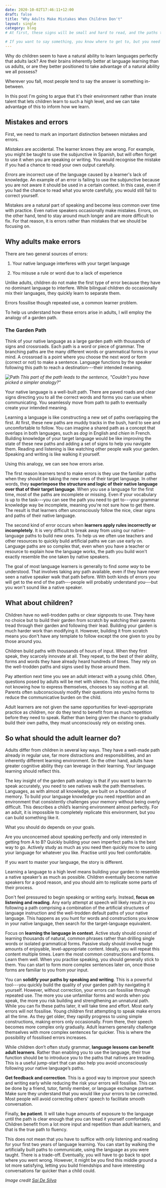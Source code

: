 ```yaml
---
date: 2020-10-02T17:46:11+12:00
draft: false
title: "Why Adults Make Mistakes When Children Don't"
layout: single
category: blog
# At first, these signs will be small and hard to read, and the paths they point to will be vague and unpaved. You can imagine a shared path and crossroad is like having a concept that overlaps in both languages, such as *dog* in English and *chien* in French. Words that differ slightly in usage like *do* versus *faire* might share the same crossroad, but not all of the languages' signs point to the same places.

# If you want to say something, you know where to get to, but you need to figure out which paths to take to get there.
---
```


Why do children seem to have a natural ability to learn languages perfectly that adults lack? Are their brains inherently better at language learning than us adults, or are they better positioned to take advantage of a natural ability we all possess?

Wherever you fall, most people tend to say the answer is something in-between.

In this post I'm going to argue that it's their environment rather than innate talent that lets children learn to such a high level, and we can take advantage of this to inform how we learn.

## Mistakes and errors

First, we need to mark an important distinction between mistakes and errors.

*Mistakes* are accidental. The learner knows they are wrong. For example, you might be taught to use the subjunctive in Spanish, but will often forget to use it when you are speaking or writing. You would recognise the mistake if you had a chance to read your own output carefully.

*Errors* are incorrect use of the language caused by a learner's lack of knowledge. An example of an error is failing to use the subjunctive because you are not aware it should be used in a certain context. In this case, even if you had the chance to read what you wrote carefully, you would still fail to correct yourself.

Mistakes are a natural part of speaking and become less common over time with practice. Even native speakers occasionally make mistakes. Errors, on the other hand, tend to stay around much longer and are more difficult to fix. For that reason, it is errors rather than mistakes that we should be focusing on.

## Why adults make errors

 There are two general sources of errors:

1. Your native language interferes with your target language

2. You misuse a rule or word due to a lack of experience

Unlike adults, children do not make the first type of error because they have no dominant language to interfere. While bilingual children do occasionally mix their languages, they quickly learn to separate them.

Errors fossilise though repeated use, a common learner problem.

To help us understand how these errors arise in adults, I will employ the analogy of a garden path.

### The Garden Path

Think of your native language as a large garden path with thousands of signs and crossroads. Each path is a word or piece of grammar. The branching paths are the many different words or grammatical forms in your mind. A crossroad is a point where you choose the next word or form (correct or not) to make a sentence. Language functions by the speaker following this path to reach a destination---their intended meaning.

![Path](https://images.unsplash.com/photo-1601233204581-229f503a9a66?ixlib=rb-1.2.1&ixid=eyJhcHBfaWQiOjEyMDd9&auto=format&fit=crop&w=1489&q=80) *This part of the path leads to the sentence, "Couldn't you have picked a simpler analogy?"*

Your native language is a well-built path. There are paved roads and clear signs directing you to all the correct words and forms you can use when communicating. You seamlessly move from path to path to eventually create your intended meaning.

Learning a language is like constructing a new set of paths overlapping the first. At first, these new paths are muddy tracks in the bush, hard to see and uncomfortable to follow. You can imagine a shared path as a concept that overlaps in both languages, such as *dog* in English and *chien* in French. Building knowledge of your target language would be like improving the state of these new paths and adding a set of signs to help you navigate them. Reading and listening is like watching other people walk your garden. Speaking and writing is like walking it yourself.

Using this analogy, we can see how errors arise.

The first reason learners tend to make errors is they use the familiar paths when they should be taking the new ones of their target language. In other words, they **superimpose the structure and logic of their native language over that of their target language**. When you use a language for the first time, most of the paths are incomplete or missing. Even if your vocabulary is up to the task---you can see the path you need to get to---your grammar knowledge way be incomplete, meaning you're not sure how to get there. The result is that learners often unconsciously follow the nice, clear signs and paths of their native language.

The second kind of error occurs when **learners apply rules incorrectly or incompletely**. It is very difficult to break away from using our native-language paths to build new ones. To help us we often use teachers and other resources to quickly build artificial paths we can use early on. Language paths are so complex that, even when you have a teacher or resource to explain how the language works, the path you build won't exactly resemble the one taken by native speakers.

The goal of most language learners is generally to find *some way* to be understood. That involves taking any path available, even if they have never seen a native speaker walk that path before. With both kinds of errors you will get to the end of the path---people will probably understand you---but you won't sound like a native speaker.

## What about children?

Children have no well-trodden paths or clear signposts to use. They have no choice but to build their garden from scratch by watching their parents tread through their garden and following their lead. Building your garden is much harder work than modifying it. However, building it from scratch means you don't have any template to follow except the one given to you by those around you.

Children build paths with thousands of hours of input. When they first speak, they scarcely innovate at all. They repeat, to the best of their ability, forms and words they have already heard hundreds of times. They rely on the well-trodden paths and signs used by those around them.

Pay attention next time you see an adult interact with a young child. Often, questions posed by adults will be met with silence. This occurs as the child, not knowing how to express themselves, chooses to say nothing at all. Parents often subconsciously modify their questions into yes/no forms to reduce the communicative burden on the child.

Adult learners are not given the same opportunities for level-appropriate practice as children, nor do they tend to benefit from as much repetition before they need to speak. Rather than being given the chance to gradually build their own paths, they must unconsciously rely on existing ones.

## So what should the adult learner do?

Adults differ from children in several key ways. They have a well-made path already in regular use, far more distractions and responsibilities, and an inherently different learning environment. On the other hand, adults have greater cognitive ability they can leverage in their learning. Your language learning should reflect this.

The key insight of the garden path analogy is that if you want to learn to speak accurately, you need to see natives walk the path themselves. Languages, as with almost all knowledge, are built on a foundation of memory. To build your language knowledge you need repetition and an environment that consistently challenges your memory without being overly difficult. This describes a child’s learning environment almost perfectly. For an adult, it is impossible to completely replicate this environment, but you can build something like it.

What you should do depends on your goals.

Are you unconcerned about speaking perfectly and only interested in getting from A to B? Quickly building your own imperfect paths is the best way to go. Actively study as much as you need then quickly move to using your language for whatever you like. Practise until you feel comfortable.

If you want to master your language, the story is different.

Learning a language to a high level means building your garden to resemble a native speaker’s as much as possible. Children eventually become native speakers for a good reason, and you should aim to replicate some parts of their process.

Don't feel pressured to begin speaking or writing early. Instead, **focus on listening and reading**. Any early attempt at speech will likely result in you following a path comprising a combination of the artificial structures of language instruction and the well-trodden default paths of your native language. This happens as you hunt for words and constructions you know in your native language, then search for the target-language equivalent.

Focus on **learning the language in context**. Active study should consist of learning thousands of natural, common phrases rather than drilling single words or isolated grammatical forms. Passive study should involve huge amounts of enjoyable, level-appropriate content. Ideally, you will repeat this content multiple times. Learn the most common constructions and forms. Learn them well. When you practise speaking, you should generally stick to them. You can start to form more complex sentences later on, once those forms are familiar to you from your input.

You can **solidify your paths by speaking and writing**. This is a powerful tool---you quickly build the quality of your garden path by navigating it yourself. However, without correction, your errors can fossilise through repeated use. The more you use unfamiliar forms and words when you speak, the more you risk building and strengthening an unnatural path. While you can fix these paths later, it will take time and effort. Most early errors will not fossilise. Young children first attempting to speak make errors all the time. As they get older, they rapidly progress to using simple constructions, making errors only occasionally. From there, their speech becomes more complex only gradually. Adult learners generally challenge themselves with more complex sentences far quicker. This is where the possibility of fossilised errors increases.

While children don’t often study grammar, **language lessons can benefit adult learners**. Rather than enabling you to use the language, their true function should be to introduce you to the paths that natives are treading. This is a useful jump-start that can also help you avoid unconsciously following your native language’s paths.

**Get feedback and correction**. This is a good way to improve your speech and writing early while reducing the risk your errors will fossilise. This can be done by a friend, tutor, family member, or language exchange partner. Make sure they understand that you would like your errors to be corrected. Most people will avoid correcting others' speech to facilitate smooth conversation.

Finally, **be patient**. It will take huge amounts of exposure to the language until the path is clear enough that you can tread it yourself comfortably. Children benefit from a lot more input and repetition than adult learners, and that is the true path to fluency.

This does not mean that you have to suffice with only listening and reading for your first two years of language learning. You can start by walking the artificially built paths to communicate, using the language as you were taught. There is a trade-off. Eventually, you will have to go back to spot where you went wrong. However, it might be you find this middle ground a lot more satisfying, letting you build friendships and have interesting conversations far quicker than a child could.

*Image credit [Sai De Silva](https://unsplash.com/photos/YLMs82LF6FY)*
